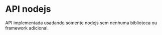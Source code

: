 # API nodejs

API implementada usadando somente nodejs sem nenhuma biblioteca ou framework adicional.

